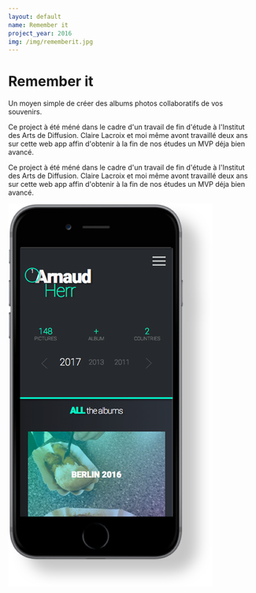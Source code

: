 ```yaml
---
layout: default
name: Remember it
project_year: 2016
img: /img/rememberit.jpg
---
```

<div class="project_content">
<div class="project__wrapper rememberit">
    <h1>Remember it</h1><p>Un moyen simple de créer des albums photos collaboratifs de vos souvenirs.</p>
</div>
<div class="project__container">
    <p> Ce project à été méné dans le cadre d'un travail de fin d'étude à l'Institut des Arts de Diffusion. Claire Lacroix et moi même avont travaillé deux ans sur cette web app affin d'obtenir à la fin de nos études un MVP déja bien avancé.</p>
</div>
<div class="project__container rememberit_mockup">
    <p> Ce project à été méné dans le cadre d'un travail de fin d'étude à l'Institut des Arts de Diffusion. Claire Lacroix et moi même avont travaillé deux ans sur cette web app affin d'obtenir à la fin de nos études un MVP déja bien avancé.</p>
    <img src="/img/rememberit_iphone.png">
</div>
</div>
